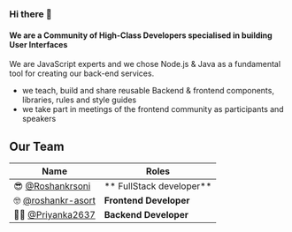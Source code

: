 ### Hi there 👋


#### We are a Community of High-Class Developers specialised in building User Interfaces

 We are JavaScript experts and we chose Node.js & Java as a fundamental tool for creating our back-end services. 

-  we teach, build and share reusable Backend & frontend components, libraries, rules and style guides
-  we take part in meetings of the frontend community as participants and speakers


 
## **Our Team** 

Name  | Roles
------------ | -------------
:sunglasses: [@Roshankrsoni](https://github.com/Roshankrsoni) | ** FullStack developer**
:nerd_face: [@roshankr-asort](https://github.com/roshankr-asort)  | **Frontend Developer**
:woman_office_worker: [@Priyanka2637](https://github.com/Priyanka2637)  |  **Backend Developer**
 

<!--
**lym-code/lym-code** is a ✨ _special_ ✨ repository because its `README.md` (this file) appears on your GitHub profile.

Here are some ideas to get you started:

- 🔭 I’m currently working on ...
- 🌱 I’m currently learning ...
- 👯 I’m looking to collaborate on ...
- 🤔 I’m looking for help with ...
- 💬 Ask me about ...
- 📫 How to reach me: ...
- 😄 Pronouns: ...
- ⚡ Fun fact: ...
-->
